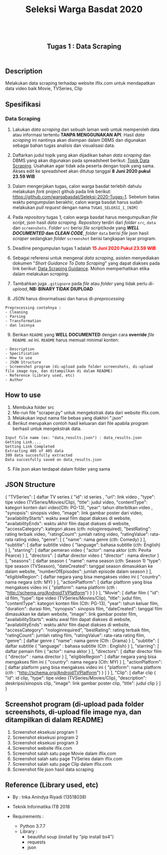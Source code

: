 <h1 align="center">
  <br>
  Seleksi Warga Basdat 2020
  <br>
  <br>
</h1>

<h2 align="center">
  <br>
  Tugas 1 : Data Scraping
  <br>
  <br>
</h2>

## Description
Melakukan data scraping terhadap website iflix.com untuk mendapatkan data video baik Movie, TVSeries, Clip

## Spesifikasi

### Data Scraping

1. Lakukan _data scraping_ dari sebuah laman web untuk memperoleh data atau informasi tertentu __TANPA MENGGUNAKAN API__. Hasil _data scraping_ ini nantinya akan disimpan dalam DBMS dan digunakan sebagai bahan tugas analisis dan visualisasi data.

2. Daftarkan judul topik yang akan dijadikan bahan _data scraping_ dan DBMS yang akan digunakan pada spreadsheet berikut: [Topik Data Scraping](https://docs.google.com/spreadsheets/d/1TKpyye-ZuoW0npGzylXqvQng3zYm0EzfA9RHjfeFZBk/edit?usp=sharing). Usahakan agar tidak ada peserta dengan topik yang sama. Akses edit ke spreadsheet akan ditutup tanggal __8 Juni 2020 pukul 23.59 WIB__

3. Dalam mengerjakan tugas, calon warga basdat terlebih dahulu melakukan _fork_ project github pada link berikut: https://github.com/wargabasdat/Seleksi-2020-Tugas-1. Sebelum batas waktu pengumpulan berakhir, calon warga basdat harus sudah melakukan _pull request_ dengan nama ```TUGAS_SELEKSI_1_[NIM]```

4. Pada _repository_ tugas 1, calon warga basdat harus mengumpulkan _file script_, json hasil _data scraping_. _Repository_ terdiri dari _folder_ `src`, `data` dan `screenshots`. _Folder_ `src` berisi _file script_/kode yang __*WELL DOCUMENTED* dan *CLEAN CODE*__, _folder_ `data` berisi _file_ json hasil _scraper_ sedangkan _folder_ `screenshot` berisi tangkapan layar program.

5. Deadline pengumpulan tugas 1 adalah <span style="color:red">__15 Juni 2020 Pukul 23.59 WIB__</span>

6. Sebagai referensi untuk mengenal _data scraping_, asisten menyediakan dokumen "_Short Guidance To Data Scraping_" yang dapat diakses pada link berikut: [Data Scraping Guidance](http://bit.ly/DataScrapingGuidance). Mohon memperhatikan etika dalam melakukan _scraping_.

7. Tambahkan juga `.gitignore` pada _file_ atau _folder_ yang tidak perlu di-_upload_, __NB: BINARY TIDAK DIUPLOAD__

8. JSON harus dinormalisasi dan harus di-_preprocessing_
```
Preprocessing contohnya :
- Cleaning
- Parsing
- Transformation
- dan lainnya
```

9. Berikan `README` yang __WELL DOCUMENTED__ dengan cara __override__ _file_ `README.md` ini. `README` harus memuat minimal konten:
```
- Description
- Specification
- How to use
- JSON Structure
- Screenshot program (di-upload pada folder screenshots, di-upload file image nya, dan ditampilkan di dalam README)
- Reference (Library used, etc)
- Author
```

## How to use
1. Membuka folder src
2. Me-run file "scraper.py" untuk mengekstrak data dari website iflix.com. 
3. Melakukan input nama file bebas yang diakhiri ".json"
4. Berikut merupakan contoh hasil keluaran dari file apabila program berhasil untuk mengekstrak data.
```
Input file name (ex: "data_results.json") : data_results.json
Getting Link....
Getting Link Completed
Extracting 405 of 405 data
399 data succesfully extracted
Data succesfully saved on data_results.json
```
5. File json akan terdapat dalam folder yang sama




## JSON Structure
{
	"TVSeries": [ daftar TV series
		{
			"id": id series ,
			"url": link video  ,
			"type": tipe video (TVSeries/Movies/Clip),
			"title": judul video,
			"contentType": kategori konten dari video(Cth: PG-13),
			"year": tahun diterbitkan video ,
			"synopsis": sinopsis video,
			"image": link gambar poster dari video,
			"availabilityStarts": waktu awal film dapat diakses di website,
			"availabilityEnds": waktu akhir film dapat diakses di website,
			"accessCategory": kategori akses (cth: nologinrequired),
			"bestRating": rating terbaik video,
			"ratingCount": jumlah rating video,
			"ratingValue": rata-rata rating video,
			"genre": [ 
				{
					"name": nama genre (cth: Comedy)
				}
			],
			"subtitle": [ daftar subtitle video
				{
					"language": bahasa subtitle (cth: English)
				}
			],
			"starring": [ daftar pemeran video
				{
					"actor": nama aktor (cth: Pevita Pearce)
				}
			],
            "directors": [ daftar director video
                {
                    "director" : nama director 
                }
            ],
			"seasons": [ daftar season 
				{
					"name": nama season (cth: Season 1)
					"type": tipe season (TVSeason),
					"dateCreated": tanggal season dimasukkan ke dalam website,
					"numberOfEpisodes": jumlah episode dalam season
				}
			],
			"eligibleRegion": [ daftar negara yang bisa mengakses video ini 
				{
					"country":  nama negara (cth: MY)
				}
			],
			"actionPlatform": [ daftar platform yang bisa mengakses video ini
				{
					"platform": nama platform  (cth : "http://schema.org/AndroidTVPlatform")
				}
			]
		}
	],
	"Movie": [ daftar film
		{
			"id": id film,
			"type": tipe video (TVSeries/Movies/Clip),
			"title": judul film,
			"contentType": kategori konten film (Cth: PG-13),
			"year": tahun keluar film,
			"duration": durasi film,
			"synopsis": sinopsis film,
			"dateCreated": tanggal film dimasukkan ke dalam website,
			"image": link gambar poster film,
			"availabilityStarts": waktu awal film dapat diakses di website,
			"availabilityEnds": waktu akhir film dapat diakses di website,
			"accessCategory": "nologinrequired",
            "bestRating": rating terbaik film,
			"ratingCount": jumlah rating film,
			"ratingValue": rata-rata rating film,
			"genre": [ daftar genre
				{
					"name": nama genre (Cth : Drama)
				}
			],
			"subtitle": [ daftar subtitle
                {
                    "language" : bahasa subtitle (Cth : English)
                }
            ],
			"starring": [ daftar pemain film
				{
					"actor": nama aktor
				}
			],
			"directors": [ daftar director film
                {
                    "director" : nama director
                }
            ],
			"eligibleRegion": [ daftar negara yang bisa mengakses film ini 
				{
					"country": nama negara (Cth: MY)
				}
			], 
			"actionPlatform": [ daftar platform yang bisa mengakses video ini
				{
					"platform":  nama platform  (cth : "http://schema.org/AndroidTVPlatform")
				}
			]
		}
	],
	"Clip": [ daftar clip
		{
			"id": id clip,
			"type": tipe video (TVSeries/Movies/Clip),
			"description": deskripsi/sinopsis clip,
			"image": link gambar poster clip,
			"title": judul clip
		}
	]
}

## Screenshot program (di-upload pada folder screenshots, di-upload file image nya, dan ditampilkan di dalam README)
1. Screenshot eksekusi program 1
2. Screenshot eksekusi program 2
3. Screenshot eksekusi program 3
4. Screenshot website iflix.com
5. Screenshot salah satu page Movie dalam iflix.com
6. Screenshot salah satu page TVSeries dalam iflix.com
7. Screenshot salah satu page Clip dalam iflix.com
8. Screenshot file json hasil data scraping


## Reference (Library used, etc)
- By : Inka Anindya Riyadi (13518038)
- Teknik Informatika ITB 2018

- Requirements :
    - Python 3.7.7
    - Library :
        - beautiful soup (install by "pip install bs4")
        - requests
        - json
